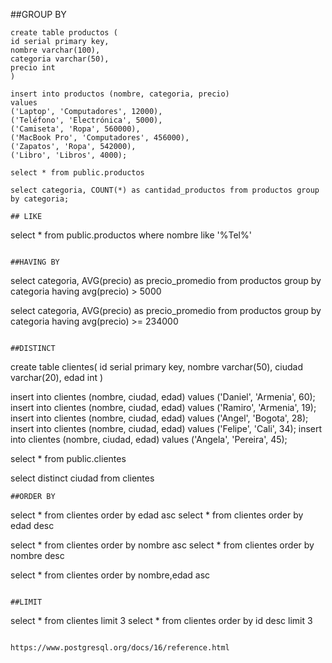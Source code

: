 ##GROUP BY

```
create table productos (
id serial primary key,
nombre varchar(100),
categoria varchar(50),
precio int
)

insert into productos (nombre, categoria, precio)
values
('Laptop', 'Computadores', 12000),
('Teléfono', 'Electrónica', 5000),
('Camiseta', 'Ropa', 560000),
('MacBook Pro', 'Computadores', 456000),
('Zapatos', 'Ropa', 542000),
('Libro', 'Libros', 4000);

select * from public.productos

select categoria, COUNT(*) as cantidad_productos from productos group by categoria;

## LIKE
```
select * from public.productos where nombre like '%Tel%'
```

##HAVING BY
```
select categoria, AVG(precio) as precio_promedio
from productos
group by categoria
having avg(precio) > 5000

select categoria, AVG(precio) as precio_promedio
from productos
group by categoria
having avg(precio) >= 234000
```

##DISTINCT
```
create table clientes(
id serial primary key,
nombre varchar(50),
ciudad varchar(20),
edad int
)

insert into clientes (nombre, ciudad, edad) values ('Daniel', 'Armenia', 60);
insert into clientes (nombre, ciudad, edad) values ('Ramiro', 'Armenia', 19);
insert into clientes (nombre, ciudad, edad) values ('Angel', 'Bogota', 28);
insert into clientes (nombre, ciudad, edad) values ('Felipe', 'Cali', 34);
insert into clientes (nombre, ciudad, edad) values ('Angela', 'Pereira', 45);

select * from public.clientes

select distinct ciudad from clientes
```
##ORDER BY
```
select * from clientes order by edad asc
select * from clientes order by edad desc

select * from clientes order by nombre asc
select * from clientes order by nombre desc

select * from clientes order by nombre,edad asc
```

##LIMIT
```
select * from clientes limit 3
select * from clientes order by id desc limit 3
```

https://www.postgresql.org/docs/16/reference.html
